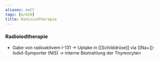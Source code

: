 ```yaml
---
aliases: null
tags: [m/m19]
title: Radioiodtherapie
---
```

### Radioiodtherapie
- Gabe von radioaktivem I-131 → Uptake in [[Schilddrüse]] via [[Na+]]-Iodid-Symporter (NIS) → interne Bestrahlung der Thyreocyten